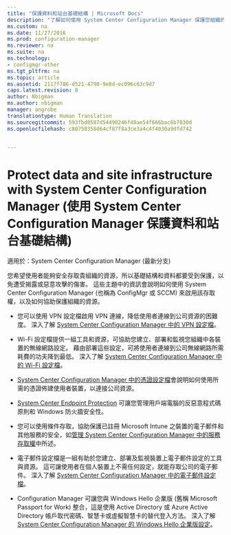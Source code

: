 ```yaml
---
title: "保護資料和站台基礎結構 | Microsoft Docs"
description: "了解如何使用 System Center Configuration Manager 保護您組織的資源，避免暴露或遭受惡意攻擊。"
ms.custom: na
ms.date: 11/27/2016
ms.prod: configuration-manager
ms.reviewer: na
ms.suite: na
ms.technology:
- configmgr-other
ms.tgt_pltfrm: na
ms.topic: article
ms.assetid: 2117f786-d521-4790-9e8d-ec096c63c9d7
caps.latest.revision: 8
author: Nbigman
ms.author: nbigman
manager: angrobe
translationtype: Human Translation
ms.sourcegitcommit: 593fbd0587d54490246f48ae54f666bac6b7830d
ms.openlocfilehash: c80750358d64cf87f8a3ce3a4c4f4030a9dfd742


---
```

# <a name="protect-data-and-site-infrastructure-with-system-center-configuration-manager"></a>Protect data and site infrastructure with System Center Configuration Manager (使用 System Center Configuration Manager 保護資料和站台基礎結構)

適用於：System Center Configuration Manager (最新分支)


您希望使用者能夠安全存取貴組織的資源，所以基礎結構和資料都要受到保護，以免遭受揭露或惡意攻擊的傷害。 這些主題中的資訊會說明如何使用 System Center Configuration Manager (也稱為 ConfigMgr 或 SCCM) 來啟用該存取權，以及如何協助保護組織的資源。  

-   您可以使用 VPN 設定檔啟用 VPN 連線，降低使用者連線到公司資源的困難度。 深入了解 [System Center Configuration Manager 中的 VPN 設定檔](../deploy-use/vpn-profiles.md)。  

-   Wi-Fi 設定檔提供一組工具和資源，可協助您建立、部署和監視您組織中各裝置的無線網路設定。 藉由部署這些設定，可將使用者連線到公司無線網路所需耗費的功夫降到最低。 深入了解 [System Center Configuration Manager 中的 Wi-Fi 設定檔](../deploy-use/introduction-to-wifi-profiles.md)。  

-   [System Center Configuration Manager 中的憑證設定檔](../deploy-use/introduction-to-certificate-profiles.md)會說明如何使用所需的憑證佈建使用者裝置，以連接公司資源。  

-   [System Center Endpoint Protection](../deploy-use/endpoint-protection.md) 可讓您管理用戶端電腦的反惡意程式碼原則和 Windows 防火牆安全性。  

-   您可以使用條件存取，協助保護已註冊 Microsoft Intune 之裝置的電子郵件和其他服務的安全，如[管理 System Center Configuration Manager 中的服務存取權](../deploy-use/manage-access-to-services.md)中所述。  

-   電子郵件設定檔是一組有助於您建立、部署及監視裝置上電子郵件設定的工具與資源。 這可讓使用者在個人裝置上不需任何設定，就能存取公司的電子郵件。 深入了解 [System Center Configuration Manager 中的電子郵件設定檔](../deploy-use/introduction-to-email-profiles.md)。  

-   Configuration Manager 可讓您與 Windows Hello 企業版 (舊稱 Microsoft Passport for Work) 整合，這是使用 Active Directory 或 Azure Active Directory 帳戶取代密碼、智慧卡或虛擬智慧卡的替代登入方法。 深入了解 [System Center Configuration Manager 的 Windows Hello 企業版設定](../deploy-use/windows-hello-for-business-settings.md)。  



<!--HONumber=Dec16_HO3-->


